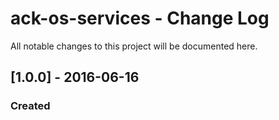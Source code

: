 # ack-os-services - Change Log
All notable changes to this project will be documented here.


## [1.0.0] - 2016-06-16
### Created
